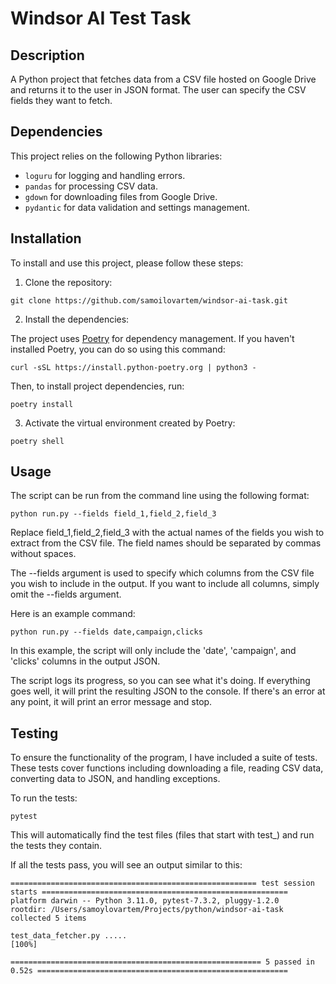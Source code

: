 # Windsor AI Test Task

## Description

A Python project that fetches data from a CSV file hosted on Google Drive and returns it to the user in JSON format. The user can specify the CSV fields they want to fetch.

## Dependencies

This project relies on the following Python libraries:

- `loguru` for logging and handling errors.
- `pandas` for processing CSV data.
- `gdown` for downloading files from Google Drive.
- `pydantic` for data validation and settings management.

## Installation

To install and use this project, please follow these steps:

1. Clone the repository:
```shell
git clone https://github.com/samoilovartem/windsor-ai-task.git
```
2. Install the dependencies:

The project uses [Poetry](https://python-poetry.org/) for dependency management. If you haven't installed Poetry, you can do so using this command:
```shell
curl -sSL https://install.python-poetry.org | python3 -
```
Then, to install project dependencies, run:
```shell
poetry install
```
3. Activate the virtual environment created by Poetry:
```shell
poetry shell
```

## Usage
The script can be run from the command line using the following format:
```shell
python run.py --fields field_1,field_2,field_3
```
Replace field_1,field_2,field_3 with the actual names of the fields you wish to extract from the CSV file. The field names should be separated by commas without spaces.

The --fields argument is used to specify which columns from the CSV file you wish to include in the output. If you want to include all columns, simply omit the --fields argument.

Here is an example command:
```shell
python run.py --fields date,campaign,clicks
```
In this example, the script will only include the 'date', 'campaign', and 'clicks' columns in the output JSON.

The script logs its progress, so you can see what it's doing. If everything goes well, it will print the resulting JSON to the console. If there's an error at any point, it will print an error message and stop.

## Testing
To ensure the functionality of the program, I have included a suite of tests. These tests cover functions including downloading a file, reading CSV data, converting data to JSON, and handling exceptions.

To run the tests:
```shell
pytest
```
This will automatically find the test files (files that start with test_) and run the tests they contain.

If all the tests pass, you will see an output similar to this:
```shell
======================================================= test session starts =======================================================
platform darwin -- Python 3.11.0, pytest-7.3.2, pluggy-1.2.0
rootdir: /Users/samoylovartem/Projects/python/windsor-ai-task
collected 5 items

test_data_fetcher.py .....                                                                                                  [100%]

======================================================== 5 passed in 0.52s ========================================================
```
